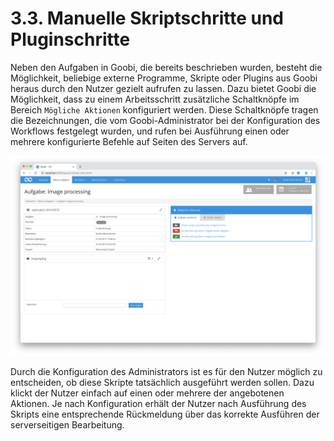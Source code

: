 # 3.3. Manuelle Skriptschritte und Pluginschritte

Neben den Aufgaben in Goobi, die bereits beschrieben wurden, besteht die Möglichkeit, beliebige externe Programme, Skripte oder Plugins aus Goobi heraus durch den Nutzer gezielt aufrufen zu lassen. Dazu bietet Goobi die Möglichkeit, dass zu einem Arbeitsschritt zusätzliche Schaltknöpfe im Bereich `Mögliche Aktionen` konfiguriert werden. Diese Schaltknöpfe tragen die Bezeichnungen, die vom Goobi-Administrator bei der Konfiguration des Workflows festgelegt wurden, und rufen bei Ausführung einen oder mehrere konfigurierte Befehle auf Seiten des Servers auf.

![Arbeitsschritt mit zwei konfigurierten Skriptaufrufen, die manuell gestartet werden k&#xF6;nnen](../../.gitbook/assets/30-35d.png)

Durch die Konfiguration des Administrators ist es für den Nutzer möglich zu entscheiden, ob diese Skripte tatsächlich ausgeführt werden sollen. Dazu klickt der Nutzer einfach auf einen oder mehrere der angebotenen Aktionen. Je nach Konfiguration erhält der Nutzer nach Ausführung des Skripts eine entsprechende Rückmeldung über das korrekte Ausführen der serverseitigen Bearbeitung.

